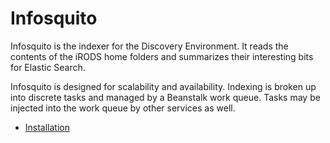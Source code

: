 # Infosquito

Infosquito is the indexer for the Discovery Environment. It reads the contents 
of the iRODS home folders and summarizes their interesting bits for 
Elastic Search. 

Infosquito is designed for scalability and availability. Indexing is broken up 
into discrete tasks and managed by a Beanstalk work queue. Tasks may be 
injected into the work queue by other services as well.

* [Installation](INSTALL.md)


